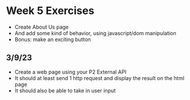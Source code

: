 # Week 5 Exercises

- Create About Us page
- And add some kind of behavior, using javascript/dom manipulation
- Bonus: make an exciting button

## 3/9/23
- Create a web page using your P2 External API
- It should at least send 1 http request and display the result on the html page
- It should also be able to take in user input